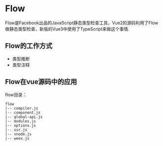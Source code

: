 # Flow
Flow是Facebook出品的JavaScript静态类型检查工具，Vue2的源码利用了Flow做静态类型检查，新版的Vue3中使用了TypeScript来做这个事情.

## Flow的工作方式
* 类型推断
* 类型注释

## Flow在vue源码中的应用
flow目录：
```
flow
|-- compiler.js
|-- component.js
|-- global-api.js
|-- modules.js
|-- options.js
|-- ssr.js
|-- vnode.js
|-- weex.js
```